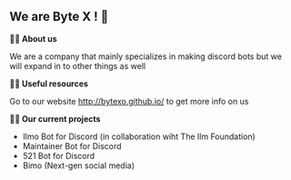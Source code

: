 ## We are Byte X ! 👋


**🙋‍♀️ About us**

We are a company that mainly specializes in making discord bots but we will expand in to other things as well

**👩‍💻 Useful resources**

Go to our website http://bytexo.github.io/ to get more info on us

**👨‍💼 Our current projects**

- Ilmo Bot for Discord (in collaboration wiht The Ilm Foundation)
- Maintainer Bot for Discord
- 521 Bot for Discord
- Bimo (Next-gen social media)
